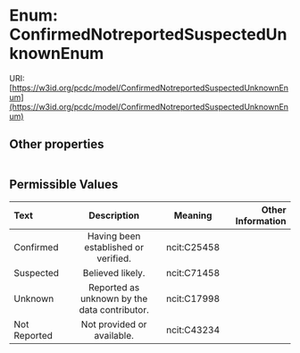
# Enum: ConfirmedNotreportedSuspectedUnknownEnum




URI: [https://w3id.org/pcdc/model/ConfirmedNotreportedSuspectedUnknownEnum](https://w3id.org/pcdc/model/ConfirmedNotreportedSuspectedUnknownEnum)


## Other properties

|  |  |  |
| --- | --- | --- |

## Permissible Values

| Text | Description | Meaning | Other Information |
| :--- | :---: | :---: | ---: |
| Confirmed | Having been established or verified. | ncit:C25458 |  |
| Suspected | Believed likely. | ncit:C71458 |  |
| Unknown | Reported as unknown by the data contributor. | ncit:C17998 |  |
| Not Reported | Not provided or available. | ncit:C43234 |  |


